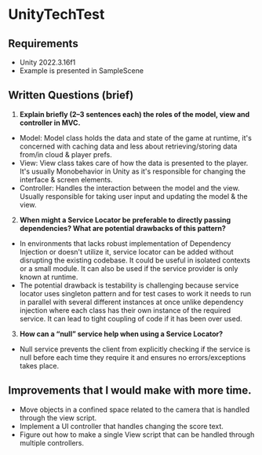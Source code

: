 # UnityTechTest
## Requirements
- Unity 2022.3.16f1
- Example is presented in SampleScene
## Written Questions (brief)
1. __Explain briefly (2–3 sentences each) the roles of the model, view and controller in MVC.__ 
- Model:
Model class holds the data and state of the game at runtime, it's concerned with caching data and less about retrieving/storing data from/in cloud & player prefs.
- View:
View class takes care of how the data is presented to the player. It's usually Monobehavior in Unity as it's responsible for changing the interface & screen elements.
- Controller:
Handles the interaction between the model and the view. Usually responsible for taking user input and updating the model & the view.
2. __When might a Service Locator be preferable to directly passing dependencies? What are 
potential drawbacks of this pattern?__
- In environments that lacks robust implementation of Dependency Injection or doesn't utilize it, service locator can be added without disrupting the existing codebase.
It could be useful in isolated contexts or a small module. It can also be used if the service provider is only known at runtime.
- The potential drawback is testability is challenging because service locator uses singleton pattern and for test cases to work it needs to run in parallel with several different instances at once unlike dependency injection where each class has their own instance of the required service.
It can lead to tight coupling of code if it has been over used.
3. __How can a “null” service help when using a Service Locator?__
  - Null service prevents the client from explicitly checking if the service is null before each time they require it and ensures no errors/exceptions takes place.
## Improvements that I would make with more time. 
- Move objects in a confined space related to the camera that is handled through the view script.
- Implement a UI controller that handles changing the score text.
- Figure out how to make a single View script that can be handled through multiple controllers.

